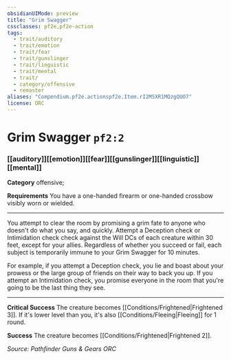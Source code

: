 ```yaml
---
obsidianUIMode: preview
title: "Grim Swagger"
cssclasses: pf2e,pf2e-action
tags:
  - trait/auditory
  - trait/emotion
  - trait/fear
  - trait/gunslinger
  - trait/linguistic
  - trait/mental
  - trait/
  - category/offensive
  - remaster
aliases: "Compendium.pf2e.actionspf2e.Item.rI2MSXR1MQzgQUO7"
license: ORC
---
```

# Grim Swagger `pf2:2`

### [[auditory]][[emotion]][[fear]][[gunslinger]][[linguistic]][[mental]]

**Category** offensive; 




**Requirements** You have a one-handed firearm or one-handed crossbow visibly worn or wielded.

* * *

You attempt to clear the room by promising a grim fate to anyone who doesn't do what you say, and quickly. Attempt a Deception check or Intimidation check check against the Will DCs of each creature within 30 feet, except for your allies. Regardless of whether you succeed or fail, each subject is temporarily immune to your Grim Swagger for 10 minutes.

For example, if you attempt a Deception check, you lie and boast about your prowess or the large group of friends on their way to back you up. If you attempt an Intimidation check, you promise everyone in the room that you're going to be the last thing they see.

* * *

**Critical Success** The creature becomes [[Conditions/Frightened|Frightened 3]]. If it's lower level than you, it's also [[Conditions/Fleeing|Fleeing]] for 1 round.

**Success** The creature becomes [[Conditions/Frightened|Frightened 2]].

*Source: Pathfinder Guns & Gears*
*ORC*
